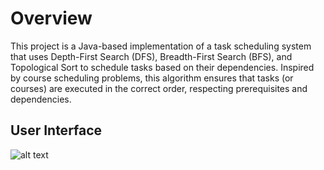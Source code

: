 # Overview
This project is a Java-based implementation of a task scheduling system that uses Depth-First Search (DFS), Breadth-First Search (BFS), and Topological Sort to schedule tasks based on their dependencies. Inspired by course scheduling problems, this algorithm ensures that tasks (or courses) are executed in the correct order, respecting prerequisites and dependencies.
## User Interface
![alt text]([http://url/to/img.png](https://github.com/fahad-nakib/task_scheduler_algorithmProject_java/blob/main/Images/TaskShedular.png))
